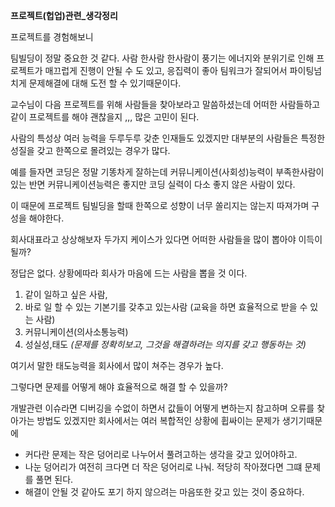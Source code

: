 **프로젝트(헙업)관련_생각정리**


프로젝트를 경험해보니

팀빌딩이 정말 중요한 것 같다. 
사람 한사람 한사람이 풍기는 에너지와 분위기로 인해 프로젝트가 매끄럽게 진행이 안될 수 도 있고,
응집력이 좋아 팀워크가 잘되어서 파이팅넘치게 문제해결에 대해 도전 할 수 있기때문이다.


교수님이 다음 프로젝트를 위해 사람들을 찾아보라고 말씀하셨는데
어떠한 사람들하고 같이 프로젝트를 해야 괜찮을지 ,,, 많은 고민이 된다.

사람의 특성상
여러 능력을 두루두루 갖춘 인재들도 있겠지만 대부분의 사람들은 특정한 성질을 갖고 한쪽으로 몰려있는 경우가 많다.
  
예를 들자면 코딩은 정말 기똥차게 잘하는데 커뮤니케이션(사회성)능력이 부족한사람이 있는 반면 커뮤니케이션능력은 좋지만 코딩 실력이 다소 좋지 않은 사람이 있다.

이 때문에 프로젝트 팀빌딩을 할때 한쪽으로 성향이 너무 쏠리지는 않는지 따져가며 구성을 해야한다.


회사대표라고 상상해보자
두가지 케이스가 있다면 어떠한 사람들을 많이 뽑아야 이득이 될까?

정답은 없다. 
상황에따라 회사가 마음에 드는 사람을 뽑을 것 이다. 

1. 같이 일하고 싶은 사람, 
2. 바로 일 할 수 있는 기본기를 갖추고 있는사람 (교육을 하면 효율적으로 받을 수 있는 사람)
3. 커뮤니케이션(의사소통능력)
4. 성실성,태도 *(문제를 정확히보고, 그것을 해결하려는 의지를 갖고 행동하는 것)*

여기서 말한 태도능력을 회사에서 많이 쳐주는 경우가 높다.

그렇다면 문제를 어떻게 해야 효율적으로 해결 할 수 있을까?

개발관련 이슈라면 
디버깅을 수없이 하면서 값들이 어떻게 변하는지 참고하며 오류를 찾아가는 방법도 있겠지만
회사에서는 여러 복합적인 상황에 휩싸이는 문제가 생기기때문에

- 커다란 문제는 작은 덩어리로 나누어서 풀려고하는 생각을 갖고 있어야하고.
- 나눈 덩어리가 여전히 크다면 더 작은 덩어리로 나눠. 적당히 작아졌다면 그떄 문제를 풀면 된다. 
- 해결이 안될 것 같아도 포기 하지 않으려는 마음또한 갖고 있는 것이 중요하다.












